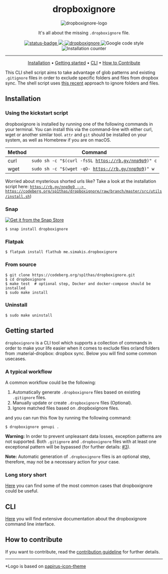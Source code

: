<div align="center">
    <h1>dropboxignore</h1>
    <img src="https://codeberg.org/sp1thas/dropboxignore/raw/branch/master/docs/static/icons/128.png" alt="dropboxignore-logo">
    <p>It's all about the missing <code>.dropboxignore</code> file.</p>
    <a href="https://ci.codeberg.org/repos/14141" target="_blank">
        <img src="https://ci.codeberg.org/api/badges/14141/status.svg" alt="status-badge" />
    </a>
    <a href="https://codecov.io/gh/sp1thas/dropboxignore">
    <img src="https://codecov.io/gh/sp1thas/dropboxignore/branch/master/graph/badge.svg?token=LBVA80F2DV"/>
    </a>
    <a href="https://snapcraft.io/dropboxignore">
        <img alt="dropboxignore" src="https://snapcraft.io/dropboxignore/badge.svg" />
    </a>
    <img src="https://img.shields.io/badge/code%20style-google-%234285F4" alt="Google code style">
    <img src="https://img.shields.io/endpoint?url=https%3A%2F%2Fraw.githubusercontent.com%2Fwiki%2Fsp1thas%2Fdropboxignore%2Flatest%2Dstats.json" alt="Installation counter">

<hr>

[Installation](#installation) •
[Getting started](#getting-started) •
[CLI](#cli) •
[How to Contribute](#how-to-contribute)

</div>


This CLI shell script aims to take advantage of glob patterns and existing `.gitignore` files in order to exclude specific
folders and files from dropbox sync. The shell script uses
[this recent](https://help.dropbox.com/files-folders/restore-delete/ignored-files) approach to ignore folders and files.

## Installation

### Using the kickstart script

dropboxignore is installed by running one of the following commands in your terminal. You can install this via the command-line with either curl, wget or another similar tool. `attr` and `git` should be installed on your system, as well as Homebrew if you are on macOS.

| Method | Command                                                        |
|--------|----------------------------------------------------------------|
| curl   | <code>sudo sh -c "$(curl -fsSL https://rb.gy/nnp9p9)" c</code> |
| wget   | <code>sudo sh -c "$(wget -qO- https://rb.gy/nnp9p9)" w</code>  |

Worried about mysterious shorted urls like? Take a look at the installation script here: [`https://rb.gy/nnp9p9 --> https://codeberg.org/sp1thas/dropboxignore/raw/branch/master/src/utils/install.sh`](https://codeberg.org/sp1thas/dropboxignore/raw/branch/master/src/utils/install.sh))
### Snap

[![Get it from the Snap Store](https://snapcraft.io/static/images/badges/en/snap-store-white.svg)](https://snapcraft.io/dropboxignore)

```shell
$ snap install dropboxignore
```

### Flatpak

```shell
$ flatpak install flathub me.simakis.dropboxignore
```

### From source
```shell
$ git clone https://codeberg.org/sp1thas/dropboxignore.git
$ cd dropboxignore
$ make test  # optional step, Docker and docker-compose should be installed
$ sudo make install
```

### Uninstall
```shell
$ sudo make uninstall
```

## Getting started

`dropboxignore` is a CLI tool which supports a collection of commands in order to make your life easier when it comes
to exclude files or/and folders from :material-dropbox: dropbox sync. Below you will find some common usecases.

### A typical workflow

A common workflow could be the following:

 1. Automatically generate `.dropboxignore` files based on existing `.gitignore` files.
 2. Manually update or create `.dropboxignore` files (Optional).
 3. Ignore matched files based on .dropboxignore files.

and you can run this flow by running the following command:

```shell
$ dropboxignore genupi .
```

**Warning:** In order to prevent unpleasant data losses, exception patterns are not supported. Both `.gitignore` and
`.dropboxignore` files with at least one exceptional pattern will be bypassed (for further details:
[#3](https://codeberg.org/sp1thas/dropboxignore/issues/3)).

**Note:** Automatic generation of `.dropboxignore` files is an optional step, therefore, may not be a necessary action
for your case.

### Long story short

[Here](https://sp1thas.codeberg.page/dropboxignore/getting-started/#long-story-short) you can find some of the most common cases
that dropboxignore could be useful.

## CLI

[Here](https://sp1thas.codeberg.page/dropboxignore/cli) you will find extensive documentation about the dropboxignore command line
interface.

## How to contribute

If you want to contribute, read the [contribution guideline](https://sp1thas.codeberg.page/dropboxignore/contributing) for
further details.

---

*Logo is based on [papirus-icon-theme](https://github.com/PapirusDevelopmentTeam/papirus-icon-theme)
